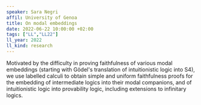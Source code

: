 ```yaml
---
speaker: Sara Negri
affil: University of Genoa
title: On modal embeddings
date: 2022-06-22 10:00:00 +02:00
tags: ["LL","LL22"]
ll_year: 2022
ll_kind: research
---
```


Motivated by the difficulty in proving faithfulness of various modal embeddings (starting with Gödel's translation of intuitionistic logic into S4), we use labelled calculi to obtain simple and uniform faithfulness proofs for the embedding of intermediate logics into their modal companions, and of intuitionistic logic into provability logic, including extensions to infinitary logics.
